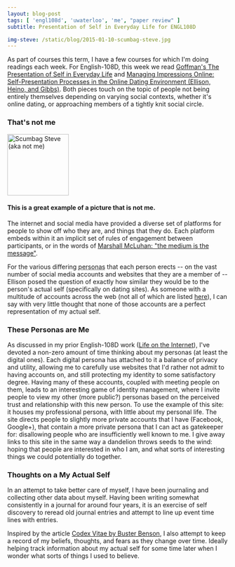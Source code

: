 ```yaml
---
layout: blog-post
tags: [ 'engl108d', 'uwaterloo', 'me', "paper review" ]
subtitle: Presentation of Self in Everyday Life for ENGL108D

img-steve: /static/blog/2015-01-10-scumbag-steve.jpg
---
```


As part of courses this term, I have a few courses for which I'm doing readings each week. For English-108D, this week we read [Goffman's The Presentation of Self in Everyday Life][2] and [Managing Impressions Online: Self-Presentation Processes in the Online Dating Environment (Ellison, Heino, and Gibbs)][1]. Both pieces touch on the topic of people not being entirely themselves depending on varying social contexts, whether it's online dating, or approaching members of a tightly knit social circle.

### That's not me

<div class="media">
	<a class="pull-left" href="{{ page.img-steve }}">
		<img src="{{ page.img-steve }}" style="width: 140px; height=140px" alt="Scumbag Steve (aka not me)" >
	</a>
	<div class="media-body">
		<h4 class="media-heading">This is a great example of a picture that is not me.</h4>
		<p>
			The internet and social media have provided a diverse set of platforms for people to show off who they are, and things that they do. Each platform embeds within it an implicit set of rules of engagement between participants, or in the words of <a href="https://en.wikipedia.org/wiki/The_medium_is_the_message">Marshall McLuhan: "the medium is the message"</a>.
		</p>
		<p>
			For the various differing <abbr title="public images">personas</abbr> that each person erects -- on the vast number of social media accounts and websites that they are a member of -- Ellison posed the question of exactly how similar they would be to the person's actual self (specifically on dating sites). As someone with a multitude of accounts across the web (not all of which are listed <a href="/contact/">here</a>), I can say with very little thought that none of those accounts are a perfect representation of my actual self.
		</p>
	</div>
</div>

### These Personas are Me

As discussed in my prior English-108D work ([Life on the Internet][3]), I've devoted a non-zero amount of time thinking about my personas (at least the digital ones). Each digital persona has attached to it a balance of privacy and utility, allowing me to carefully use websites that I'd rather not admit to having accounts on, and still protecting my identity to some satisfactory degree. Having many of these accounts, coupled with meeting people on them, leads to an interesting game of identity management, where I invite people to view my other (more public?) personas based on the perceived trust and relationship with this new person. To use the example of this site: it houses my professional persona, with little about my personal life. The site directs people to slightly more private accounts that I have (Facebook, Google+), that contain a more private persona that I can act as gatekeeper for: disallowing people who are insufficiently well known to me. I give away links to this site in the same way a dandelion throws seeds to the wind: hoping that people are interested in who I am, and what sorts of interesting things we could potentially do together.

### Thoughts on a My Actual Self

In an attempt to take better care of myself, I have been journaling and collecting other data about myself. Having been writing somewhat consistently in a journal for around four years, it is an exercise of self discovery to reread old journal entries and attempt to line up event time lines with entries.

Inspired by the article [Codex Vitae by Buster Benson][4], I also attempt to keep a record of my beliefs, thoughts, and fears as they change over time. Ideally helping track information about my actual self for some time later when I wonder what sorts of things I used to believe.


[1]: http://onlinelibrary.wiley.com/doi/10.1111/j.1083-6101.2006.00020.x/full
[2]: https://en.wikipedia.org/wiki/The_Presentation_of_Self_in_Everyday_Life
[3]: /blog/2015/01/07/Life-on-the-Internet.html
[4]: http://wayoftheduck.com/codex-vitae
